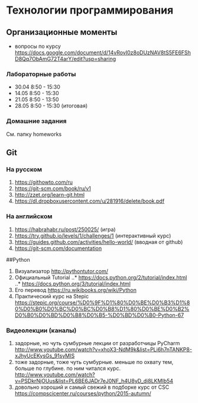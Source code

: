 # Технологии программирования
## Организационные моменты
* вопросы по курсу https://docs.google.com/document/d/14vRovI0z8oDUzNAV8tS5FE6FShD8Qq7ObAmG72T4arY/edit?usp=sharing
### Лабораторные работы
* 30.04 8:50 - 15:30
* 14.05 8:50 - 15:30
* 21.05 8:50 - 13:50
* 28.05 8:50 - 15:30 (итоговая)
### Домашние задания
См. папку homeworks


## Git
### На русском
1. https://githowto.com/ru
2. https://git-scm.com/book/ru/v1
3. http://zzet.org/learn-git.html
4. https://dl.dropboxusercontent.com/u/281916/delete/book.pdf

### На английском
1. https://habrahabr.ru/post/250025/ (игра)
2. https://try.github.io/levels/1/challenges/1 (интерактивный курс)
3. https://guides.github.com/activities/hello-world/ (вводная от github)
4. https://git-scm.com/documentation

##Python
1. Визуализатор http://pythontutor.com/
2. Официальный Tutorial 
..* https://docs.python.org/2/tutorial/index.html 
..* https://docs.python.org/3/tutorial/index.html
3. Его перевод https://ru.wikibooks.org/wiki/Python
4. Практический курс на Stepic https://stepic.org/course/%D0%9F%D1%80%D0%BE%D0%B3%D1%80%D0%B0%D0%BC%D0%BC%D0%B8%D1%80%D0%BE%D0%B2%D0%B0%D0%BD%D0%B8%D0%B5-%D0%BD%D0%B0-Python-67

### Видеолекции (каналы)
1. задорные, но чуть сумбурные лекции от разработчицы PyCharm http://www.youtube.com/watch?v=xhoX3-NdM9k&list=PLi6h7nTANKP8-xJhyUcEKysGs_91syMIS
2. тоже задорные, тоже чуть сумбурные. меньше по охвату тем, больше по глубине. по ним читался курс. http://www.youtube.com/watch?v=PSDkrNjOUus&list=PL6BE6JADr7eJ0NF_h4U8yD_di8LKMIb54
3. довольно хороший и самый свежий в подборке курс от CSC https://compscicenter.ru/courses/python/2015-autumn/

